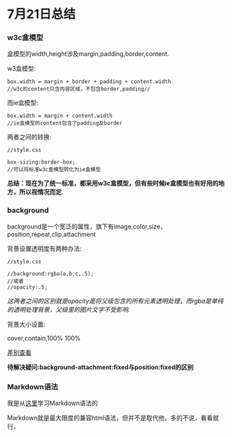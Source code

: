 # 7月21日总结

### w3c盒模型
盒模型的width,height涉及margin,padding,border,content.

w3盒模型:
	
	box.width = margin + border + padding + content.width
	//w3c的content只含内容区域，不包含border,padding//

而ie盒模型:
	
	box.width = margin + content.width
	//ie盒模型的content包含了padding及border
	

两者之间的转换:

	//style.css
	
	box-sizing:border-box;
	//可以将标准w3c盒模型转化为ie盒模型	
	

__总结：现在为了统一标准，都采用w3c盒模型，但有些时候ie盒模型也有好用的地方，所以视情况而定.__

### background
background是一个宽泛的属性，旗下有image,color,size，position,repeat,clip,attachment

背景设置透明度有两种办法:

	//style.css
	
	//background:rgba(a,b,c,.5);
	//或者
	//opacity:.5;
_这两者之间的区别就是opacity是将父级包含的所有元素透明处理，而rgba是单纯的透明处理背景，父级里的图片文字不受影响._

背景大小设置:

cover,contain,100% 100%

[差别查看](http://www.w3school.com.cn/tiy/c.asp?f=css_background-size&p=8)

__待解决疑问:background-attachment:fixed与position:fixed的区别__

### Markdown语法

我是从[这里](https://en.wikipedia.org/wiki/Markdown#Example)学习Markdown语法的

Markdown就是最大限度的兼容html语法，但并不是取代他，多的不说，看看就行。